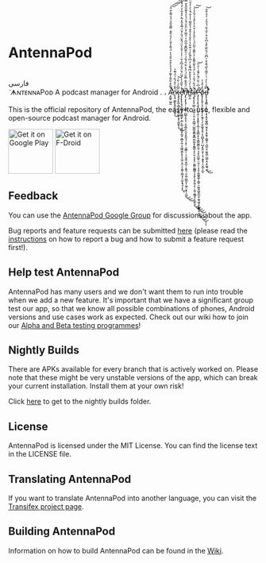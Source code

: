 # AntennaPod
<br>
فارسی 
<br>
َ    ᗗɴᴛᴇɴɴᴀPᴏᴅ A podcast manager for Android               .      ،                                                A̵̧̛͈̲̥̫̰̰͑̅̎͒͋̃̄̓͌̓́̒̽̀͒͒̑̐̔̓̈́̆̂̾̎͛̀́̒̐͊̇̿̃͋̽̈̉̾͌̀͒͒̚͘̚͘̕̚̕͘͘͠͠͠͠͝ń̴̢̞̘̣̳̙̥͍̙̦̬̫̬̣̂̐̓̑́͋́̈́͂̆͛͘͜ţ̶̡̡̨͍̲͔̻̹̖̝̲͈͚̗͙̞̖͚̼̙͉̎͆̓́͑̎̍͜͜͝e̴̡̢̢̢̨̧̡̛̛̛̮̝͇̣͙͖̳̫̙̩̲͕̣̲̜͔̪̖̟̰̬̹̭̻̟̼̹͙͖͖̞̲̙̥͎͎̲̗͙̤̤̝͕͚͕̠̳̣̘̖̫̱͙̘̘͎̟͛̓͛̎̋̾͐̍̅̈́̆̈́̑̉͆̑̍̆͗̓̓̒̐̔̄̈́̂̎̈́̆̒̌̈́̅̄̊̂̒͂̀̊̽͋̓̀̉͒̀͐͗̉͆̒́̕͘̕̕̚͘͘̚͜͝͝͝ͅň̵̡̢̧̨̢̡̛̛̜͕͍̳̜̪̲͍͓̱͕̜̜̭̞̪̞̤̭͙͕͈̼̘͉͕̞̜͔͖̳͕̣̣͉̮̭̫̣̬̪͎͕̼̭͉̤͓͖̣̺̲̼̞̜͚̦̤͓̜̠̲̰͂̈́̑̌̐̿̌̈́̈́̽̇͋̎́͋́͗̇̑͌͆͊̾̅͂̇̒̓̅͂̍̽̈̑̂̈́̽̈́͐̓̽͌̎̋͒̆̿̿͌̄̓̊̏̽̐͒͆̅́̍͐̔̊͑͂̇̎͘̕̕̚͜͜͜͝͝͝͠n̶̛̛̛̛̛̛̳̦̭͑́͐̀́̈́̔͒̊̐͆́͊̾̓̇͆̔͊̏̓̉̈̆͋̔̀̊̄̔̓̐̐̉͋̃̅̇̔̾̎́̄͑̓̓͐̄̈́̔̓̄͌̀̄̂̎̇͌͑̓͆̎̎̈͋̀̈̂̇̏̑͋̍̚̚͘͝͝͝ą̶̧̢̨̨̨̫̺̩̣̠̻̹̠͈̣͓̣̪̲̘̤̺̪͈̬̻̮͓̻̼̮͖͔̙͈͇̼̖̟̠̬͕͕̗̥̠̞͇̹͇̳̞͕̩̭̖̖͍̗̼̖̙̦͔̰̹͚̳̞̠̝͚̙͈͑̃̈́͋́͋̍̈́̀̈́̉̊͊̎͌̓̓͛͌̂͗̃̃̈́͛̀̈̌̀̉̾͒̈̾͛̊̄̒̈́̏̔̾͘̚̕͜͜͜͜͜͝͠ͅͅͅP̵̡̨̨̨̨̢̧̨̡̛̛̜͙̜̭͎͙͙̮̥̠͓̲͔͙̮̲̪͕̙̯̩͇̱͖̪̝̰̠͉̞̟̰̤̲̱̠̤͈̗̠͎͎̯͔̰͚̬̲͓͕͇̠̠̰͈͍̪͍͍̲̱̩̰̞͖͙͓̝͇͍͈͔̠̽̇͆͗̇̃̈́̃̀́͊́̍̈́̋̚͜͜͜͜͝ͅͅͅǒ̸̧̨̨̢̬̜͓̠͈͎̩͔̣̙̮̰̗͉͔̤̭͚̝̝̱̩͕̖̪̲͓̝̗̤̺͙̯̭̣̬̦͎͉͙̬̥̹̠̬̲̠̙̲̏̾̂̉̓ͅd̶̢̢̨̡̡̛̛͇̜͎͓̲͚͔͓͙͍͓͖̘̻̣̮̯͙̦̞̬̱̟͕̳̥̠͉̺̰̣̥͚̮̪̦̺̲̩̭͔̙͚͉͚͆͆̔̍̀̒͑̇̓̅̃̔̅́͊͛̎̇̇͆̃̈́̆̏̃͐̑̾͆͛̉͒̓̋̍͋́̒̎̓̇̒̊̀̄͒̚̕̚͘͜͜͝
















<br>

















<br>
This is the official repository of AntennaPod, the easy-to-use, flexible and open-source podcast manager for Android.

[<img src="https://play.google.com/intl/en_us/badges/images/generic/en_badge_web_generic.png"
      alt="Get it on Google Play"
      height="90">](https://play.google.com/store/apps/details?id=de.danoeh.antennapod)
[<img src="https://f-droid.org/badge/get-it-on.png"
      alt="Get it on F-Droid"
      height="90">](https://f-droid.org/app/de.danoeh.antennapod)

## Feedback
You can use the [AntennaPod Google Group](https://groups.google.com/forum/#!forum/antennapod) for discussions about the app.

Bug reports and feature requests can be submitted [here](https://github.com/AntennaPod/AntennaPod/issues) (please read the [instructions](https://github.com/AntennaPod/AntennaPod/blob/master/CONTRIBUTING.md) on how to report a bug and how to submit a feature request first!).

## Help test AntennaPod
AntennaPod has many users and we don't want them to run into trouble when we add a new feature. It's important that we have a significant group test our app, so that we know all possible combinations of phones, Android versions and use cases work as expected. Check out our wiki how to join our [Alpha and Beta testing programmes](https://github.com/AntennaPod/AntennaPod/wiki/Help-test-AntennaPod)!

## Nightly Builds

There are APKs available for every branch that is actively worked on. Please note that these might be very unstable versions of the app, which can break your current installation. Install them at your own risk!

Click [here](https://www.dropbox.com/sh/lzfd640z63qz3fr/AACyxTF1ygR9wMlPLPwVGIUKa?dl=0) to get to the nightly builds folder.
    
## License

AntennaPod is licensed under the MIT License. You can find the license text in the LICENSE file.

## Translating AntennaPod
If you want to translate AntennaPod into another language, you can visit the [Transifex project page](https://www.transifex.com/antennapod/antennapod/).


## Building AntennaPod

Information on how to build AntennaPod can be found in the [Wiki](https://github.com/danieloeh/AntennaPod/wiki/Building-AntennaPod).

